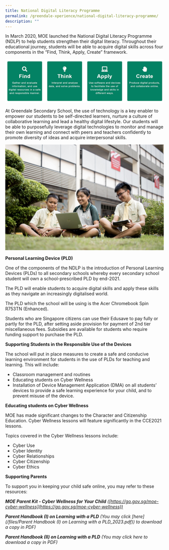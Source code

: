 ```yaml
---
title: National Digital Literacy Programme
permalink: /greendale-xperience/national-digital-literacy-programme/
description: ""
---
```

In March 2020, MOE launched the National Digital Literacy Programme (NDLP) to help students strengthen their digital literacy. Throughout their educational journey, students will be able to acquire digital skills across four components in the “Find, Think, Apply, Create” framework.


![](/images/ndlp.jpg)

At Greendale Secondary School, the use of technology is a key enabler to empower our students to be self-directed learners, nurture a culture of collaborative learning and lead a healthy digital lifestyle. Our students will be able to purposefully leverage digital technologies to monitor and manage their own learning and connect with peers and teachers confidently to promote diversity of ideas and acquire interpersonal skills.

![](/images/ndlp-2.jpg)

**Personal Learning Device (PLD)**

One of the components of the NDLP is the introduction of Personal Learning Devices (PLDs) to all secondary schools whereby every secondary school student will own a school-prescribed PLD by end-2021.

The PLD will enable students to acquire digital skills and apply these skills as they navigate an increasingly digitalised world.

The PLD which the school will be using is the Acer Chromebook Spin R753TN (Enhanced).

Students who are Singapore citizens can use their Edusave to pay fully or partly for the PLD, after setting aside provision for payment of 2nd tier miscellaneous fees. Subsidies are available for students who require funding support to purchase the PLD.

**Supporting Students in the Responsible Use of the Devices**

The school will put in place measures to create a safe and conducive learning environment for students in the use of PLDs for teaching and learning. This will include:

*   Classroom management and routines
*   Educating students on Cyber Wellness
*   Installation of Device Management Application (DMA) on all students’ devices to provide a safe learning experience for your child, and to prevent misuse of the device.

**Educating students on Cyber Wellness**

MOE has made significant changes to the Character and Citizenship Education. Cyber Wellness lessons will feature significantly in the CCE2021 lessons.

Topics covered in the Cyber Wellness lessons include:

*   Cyber Use
*   Cyber Identity
*   Cyber Relationships
*   Cyber Citizenship
*   Cyber Ethics

**Supporting Parents**

To support you in keeping your child safe online, you may refer to these resources:

_**MOE Parent Kit - Cyber Wellness for Your Child** 
([https://go.gov.sg/moe-cyber-wellness](https://go.gov.sg/moe-cyber-wellness))_

_**Parent Handbook (I) on Learning with a PLD**
(You may click [here](/files/Parent Handbook (I) on Learning with a PLD_2023.pdf)) to download a copy in PDF)_

_**Parent Handbook (II) on Learning with a PLD**
(You may click here to download a copy in PDF)_